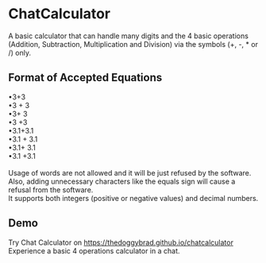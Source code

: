 # ChatCalculator
A basic calculator that can handle many digits and the 4 basic operations (Addition, Subtraction, Multiplication and Division) via the symbols (+, -, * or /) only.

## Format of Accepted Equations
•3+3<br>
•3 + 3<br>
•3+ 3<br>
•3 +3 <br>
•3.1+3.1<br>
•3.1 + 3.1<br>
•3.1+ 3.1<br>
•3.1 +3.1 <br><br>
Usage of words are not allowed and it will be just refused by the software. Also, adding unnecessary characters like the equals sign will cause a refusal from the software.<br>
It supports both integers (positive or negative values) and decimal numbers.

## Demo
Try Chat Calculator on https://thedoggybrad.github.io/chatcalculator
<br>
Experience a basic 4 operations calculator in a chat.
